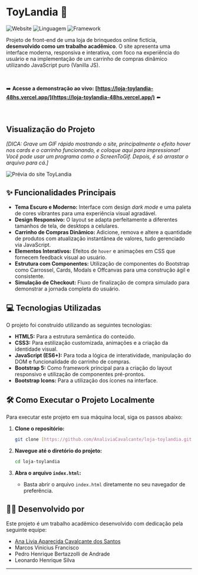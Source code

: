 # ToyLandia 🚀

![Website](https://img.shields.io/badge/website-online-green)
![Linguagem](https://img.shields.io/badge/linguagem-HTML%2FCSS%2FJS-blue)
![Framework](https://img.shields.io/badge/framework-Bootstrap%205-purple)

Projeto de front-end de uma loja de brinquedos online fictícia, **desenvolvido como um trabalho acadêmico**. O site apresenta uma interface moderna, responsiva e interativa, com foco na experiência do usuário e na implementação de um carrinho de compras dinâmico utilizando JavaScript puro (Vanilla JS).

<br>

➡️ **Acesse a demonstração ao vivo:** **[https://loja-toylandia-48hs.vercel.app/](https://loja-toylandia-48hs.vercel.app/)** ⬅️

<br>

## Visualização do Projeto

*[DICA: Grave um GIF rápido mostrando o site, principalmente o efeito hover nos cards e o carrinho funcionando, e coloque aqui para impressionar! Você pode usar um programa como o ScreenToGif. Depois, é só arrastar o arquivo para cá.]*

![Prévia do site ToyLandia](https://i.imgur.com/link-da-sua-imagem.png)

## ✨ Funcionalidades Principais

* **Tema Escuro e Moderno:** Interface com design *dark mode* e uma paleta de cores vibrantes para uma experiência visual agradável.
* **Design Responsivo:** O layout se adapta perfeitamente a diferentes tamanhos de tela, de desktops a celulares.
* **Carrinho de Compras Dinâmico:** Adicione, remova e altere a quantidade de produtos com atualização instantânea de valores, tudo gerenciado via JavaScript.
* **Elementos Interativos:** Efeitos de `hover` e animações em CSS que fornecem feedback visual ao usuário.
* **Estrutura com Componentes:** Utilização de componentes do Bootstrap como Carrossel, Cards, Modals e Offcanvas para uma construção ágil e consistente.
* **Simulação de Checkout:** Fluxo de finalização de compra simulado para demonstrar a jornada completa do usuário.

## 💻 Tecnologias Utilizadas

O projeto foi construído utilizando as seguintes tecnologias:

* **HTML5:** Para a estrutura semântica do conteúdo.
* **CSS3:** Para estilização customizada, animações e a criação da identidade visual.
* **JavaScript (ES6+):** Para toda a lógica de interatividade, manipulação do DOM e funcionalidade do carrinho de compras.
* **Bootstrap 5:** Como framework principal para a criação do layout responsivo e utilização de componentes pré-prontos.
* **Bootstrap Icons:** Para a utilização dos ícones na interface.

## 🛠️ Como Executar o Projeto Localmente

Para executar este projeto em sua máquina local, siga os passos abaixo:

1.  **Clone o repositório:**
    ```bash
    git clone [https://github.com/AnaliviaCavalcante/loja-toylandia.git](https://github.com/AnaliviaCavalcante/loja-toylandia.git)
    ```

2.  **Navegue até o diretório do projeto:**
    ```bash
    cd loja-toylandia
    ```

3.  **Abra o arquivo `index.html`:**
    * Basta abrir o arquivo `index.html` diretamente no seu navegador de preferência.

## 👨‍💻 Desenvolvido por

Este projeto é um trabalho acadêmico desenvolvido com dedicação pela seguinte equipe:

* [Ana Livia Aparecida Cavalcante dos Santos](https://github.com/AnaliviaCavalcante)
* Marcos Vinicius Francisco
* Pedro Henrique Bertazzolli de Andrade
* Leonardo Henrique Silva

---
